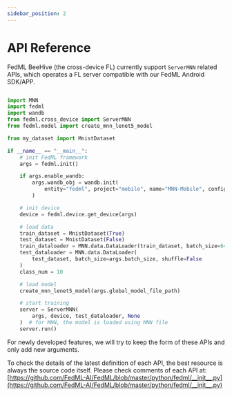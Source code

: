 ```yaml
---
sidebar_position: 2
---
```


# API Reference

FedML BeeHive (the cross-device FL) currently support `ServerMNN` related APIs, which operates a FL server compatible with our FedML Android SDK/APP.
```python

import MNN
import fedml
import wandb
from fedml.cross_device import ServerMNN
from fedml.model import create_mnn_lenet5_model

from my_dataset import MnistDataset

if __name__ == "__main__":
    # init FedML framework
    args = fedml.init()

    if args.enable_wandb:
        args.wandb_obj = wandb.init(
            entity="fedml", project="mobile", name="MNN-Mobile", config=args
        )

    # init device
    device = fedml.device.get_device(args)

    # load data
    train_dataset = MnistDataset(True)
    test_dataset = MnistDataset(False)
    train_dataloader = MNN.data.DataLoader(train_dataset, batch_size=64, shuffle=True)
    test_dataloader = MNN.data.DataLoader(
        test_dataset, batch_size=args.batch_size, shuffle=False
    )
    class_num = 10

    # load model
    create_mnn_lenet5_model(args.global_model_file_path)

    # start training
    server = ServerMNN(
        args, device, test_dataloader, None
    )  # for MNN, the model is loaded using MNN file
    server.run()
```


For newly developed features, we will try to keep the form of these APIs and only add new arguments. 

To check the details of the latest definition of each API, the best resource is always the source code itself. Please check comments of each API at:
[https://github.com/FedML-AI/FedML/blob/master/python/fedml/__init__.py](https://github.com/FedML-AI/FedML/blob/master/python/fedml/__init__.py)
